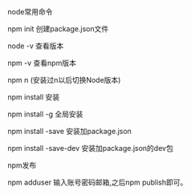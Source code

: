 node常用命令

npm init 创建package.json文件

node -v 查看版本

npm -v 查看npm版本

npm n (安装过n以后切换Node版本)

npm install 安装

npm install -g 全局安装

npm install -save 安装加package.json

npm install -save-dev  安装加package.json的dev包

npm发布

npm adduser 输入账号密码邮箱,之后npm publish即可。